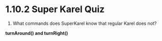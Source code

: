 # 1.10.2 Super Karel Quiz

1. What commands does SuperKarel know that regular Karel does not?

**turnAround() and turnRight()**